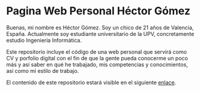 # Pagina Web Personal Héctor Gómez
Buenas, mi nombre es Héctor Gómez. Soy un chico de 21 años de Valencia, España. Actualmente soy estudiante universitario de la UPV, concretamente estudio Ingeniería Informática.  

Este repositorio incluye el código de una web personal que servirá como CV y porfolio digital con el fin de que la gente pueda conocerme un poco más y así saber en qué he trabajado, mis competencias y conocimientos, así como mi estilo de trabajo.

El contenido de este repositorio estará visible en el siguiente [enlace](https://hgomlop.github.io/personal-web/original_template/).
